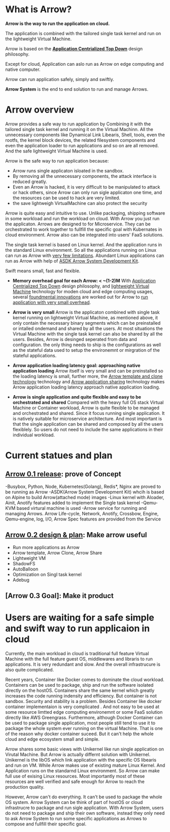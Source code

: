 # What is Arrow?
**Arrow is the way to run the application on cloud.**

The application is combined with the tailored single task kernel and run on the lightweight Virtual Machine.

Arrow is based on the [**Application Centrialized Top Down**](/path/to/topdown) design philosophy.

Except for cloud, Application can aslo run as Arrow on edge computing and native computer.

Arrow can run application safely, simply and swiftly.

**Arrow System** is the end to end solution to run and manage Arrows.


# Arrow overview

Arrow provides a safe way to run application by Combining it with the tailored single task kernel and running it on the Virtual Machinn. All the unnecessary components like Dynamical Link Libearis, Shell, tools, even the rootfs, the kernel block devices, the related filesystem components and even the application loader to run applications and so on are all removed. And the safe lightweight Virtual Machine is used.

Arrow is the safe way to run application because:
- Arrow runs single applicaton isloated in the sandbox.
- By removing all the unnecessary components, the attack interface is reduced greatly.
- Even an Arrow is hacked, it is very difficult to be manipulated to attack or hack others, since Arrow can only run sigle applicaton one time, and the resources can be used to hack are very limited.
- the save lightweigh VirtualMachine can also protect the security

Arrow is quite easy and intuitive to use. Unlike packaging, shipping software in some workload and run the workload on cloud. With Arrow you just run the applicaton. Arrows are designed to for Microservice. They can be orchestrated to work together to fullfill the specific goal with Kubernates in cloud environment. Arrow also can be integrated into users' FaaS solutions.

The single task kernel is based on Linux kernel. And the application runs in the standard Linux environment. So all the applications running on Linux can run as Arrow with [very few limitations](/path/to/limitation). Abundant Linux applications can run as Arrow with help of [ASDK Arrow System Development Kit](/path/to/ASDK).

Swift means small, fast and flexible.

- **Memory overhead goal for each Arrow:  < ~(1-2)M**
With [Application Centrialized Top Down](/path/to/topdown) design philosophy, and [lightweight Virtual Machine](/path/to/lightweithtVirtualMachine) technology for moden cloud and edge computing usages, several [foundmental innovations](/path/to/innovations) are worked out for Arrow to [run application with very small overhead](/path/to/overhead). 

- **Arrow is very small**
Arrow is the applicaton combined with single task kernel running on lightweight Virtual Machine, as mentioned above, it only contain the necessary binary segments which can be preinstalled or intalled ondemand and shared by all the users. At most situations the Virtual Machine with the single task kernel can also be shared by all the users. Besides, Arrow is desinged seperated from data and configuration. the only thing needs to ship is the configurations as well as the stateful data used to setup the environemnt or mirgration of the stateful applications.

- **Arrow application loading latency goal: approaching native application loading**
Arrow itself is very small and can be preinstalled so the loading latency is small, further more, the [Arrow template and clone technology](/path/to/AtemplateClone) technology and [Arrow application sharing](/path/toAshareing) technology makes Arrow application loading latency approach native application loading.

- **Arrow is single application and quite flexible and easy to be orchestrated and shared** 
 Compared with the heavy full OS stack Virtual Machine or Container workload, Arrow is quite flexible to be managed and orchestrated and shared. Since it focus running single application. It is natively suitable for microservice architecture. And most important is that the single application can be shared and composed by all the users flexiblely. So users do not need to include the same applications in their individual workload.

# Current statues and plan
## [Arrow 0.1 release](/path/to/0.1Release): prove of Concept
-Busybox, Python, Node, Kubernetes(Golang), Redis*, Nginx are proved to be running as Arrow 
-ASDK(Arrow System Development Kit) whcih is based on Alpine to build Arrow(attached mode) images
-Linux kernel with Aloader, Ainit, Anotify features added to implement the Single task kernel
-Qemu-KVM based virtural machine is used
-Arrow service for running and managing Arrows. Arrow Life-cycle, Network, Anotify, Crossbow, Engine, Qemu-engine, log, I/O, Arrow Spec features are provided from the Service

## [Arrow 0.2 design & plan](/Path/to/0.2ReleasePlan): Make arrow useful
- Run more applications as Arrow
- Arrow template, Arrow Clone, Arrow Share 
- Lightweight VM
- ShadowFS
- AutoBalloon
- Optimization on Singl task kernel
- Adebug

## [Arrow 0.3 Goal]: Make it product


# Users are waiting for a safe simple and swift way to run applicaion in cloud
Currently, the main workload in cloud is traditional full feature Virtual Machine with the full feature guest OS, middlewares and libraris to run applications. It is very redundant and slow. And the overall infrastrucure is also quite complicated. 

Recent years, Container like Docker comes to dominate the cloud workload. Containers can be used to package, ship and run the software isolated directly on the hostOS. Containers share the same kernel which greatly increases the code running indensity and efficiency. But container is not sandbox. Security and stability is a problem. Besides Container like docker container implementaion is very complicated . And not easy to be used at some resource limtted edge computing environemnt or some FaaS solution directly like AWS Greengrass. Furthermore, although Docker Container can be used to package single application, most people still tend to use it to package the whole system ever running on the virtual Machine. That is one of the reason why docker container suceed. But it can't help the whole cloud and edge ecosystem small and simple.

Arrow shares some basic views with Unikernel like run single application on Virutal Machine. But Arrow is actually differnt solution with Unikernel. Unikernel is the libOS which link application with the specific OS libearis and run on VM. While Arrow makes use of existing mature Linux Kernel. And Application runs on the standarnd Linux environment. So Arrow can make full use of exising Linux resources. Most importantly most of these resources are well verified and safe enough for Arrow to reach the production quality.

However, Arrow can't do everything. It can't be used to package the whole OS system. Arrow System can be think of part of hostOS or cloud infrastrucre to package and run sigle application. With Arrow System, users do not need to package and ship their own software, instead they only need to ask Arrow System to run some specific applications as Arrows to compose and fullfill their specific goal.     

